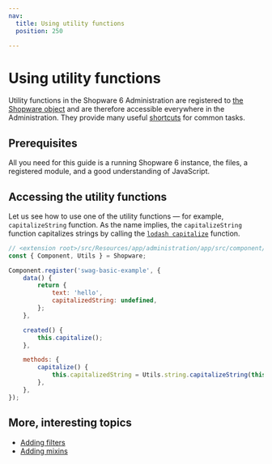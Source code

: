 ```yaml
---
nav:
  title: Using utility functions
  position: 250

---
```


# Using utility functions

Utility functions in the Shopware 6 Administration are registered to [the Shopware object](the-shopware-object) and are therefore accessible everywhere in the Administration. They provide many useful [shortcuts](../../../../resources/references/administration-reference/utils.md) for common tasks.

## Prerequisites

All you need for this guide is a running Shopware 6 instance, the files, a registered module, and a good understanding of JavaScript.

## Accessing the utility functions

Let us see how to use one of the utility functions — for example, `capitalizeString` function. As the name implies, the `capitalizeString` function capitalizes strings by calling the [`lodash capitalize`](https://lodash.com/docs/4.17.15#capitalize) function.

```javascript
// <extension root>/src/Resources/app/administration/app/src/component/swag-basic-example/index.js
const { Component, Utils } = Shopware;

Component.register('swag-basic-example', {
    data() {
        return {
            text: 'hello',
            capitalizedString: undefined,
        };
    },

    created() {
        this.capitalize();
    },

    methods: {
        capitalize() {
            this.capitalizedString = Utils.string.capitalizeString(this.string);
        },
    },
});
```

## More, interesting topics

* [Adding filters](add-filter)
* [Adding mixins](add-mixins)
